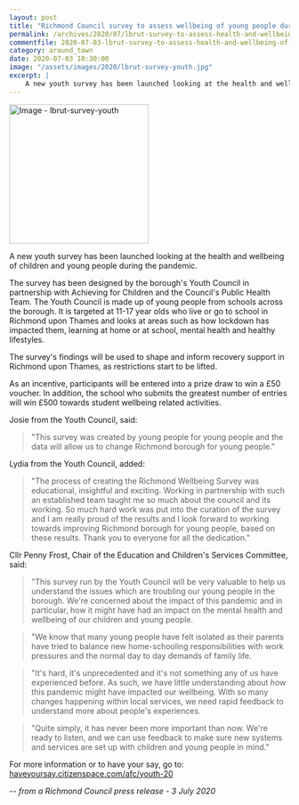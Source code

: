 ```yaml
---
layout: post
title: "Richmond Council survey to assess wellbeing of young people during lockdown"
permalink: /archives/2020/07/lbrut-survey-to-assess-health-and-wellbeing-of-young-people-during-lockdown.html
commentfile: 2020-07-03-lbrut-survey-to-assess-health-and-wellbeing-of-young-people-during-lockdown
category: around_town
date: 2020-07-03 10:30:00
image: "/assets/images/2020/lbrut-survey-youth.jpg"
excerpt: |
    A new youth survey has been launched looking at the health and wellbeing of children and young people during the pandemic.
---
```

<a href="/assets/images/2020/lbrut-survey-youth.jpg" title="Click for a larger image"><img src="/assets/images/2020/lbrut-survey-youth-thumb.jpg" width="250" alt="Image - lbrut-survey-youth"  class="photo right"/></a>

A new youth survey has been launched looking at the health and wellbeing of children and young people during the pandemic.

The survey has been designed by the borough's Youth Council in partnership with Achieving for Children and the Council's Public Health Team. The Youth Council is made up of young people from schools across the borough. It is targeted at 11-17 year olds who live or go to school in Richmond upon Thames and looks at areas such as how lockdown has impacted them, learning at home or at school, mental health and healthy lifestyles.

The survey's findings will be used to shape and inform recovery support in Richmond upon Thames, as restrictions start to be lifted.

As an incentive, participants will be entered into a prize draw to win a &pound;50 voucher. In addition, the school who submits the greatest number of entries will win &pound;500 towards student wellbeing related activities.

Josie from the Youth Council, said:

> "This survey was created by young people for young people and the data will allow us to change Richmond borough for young people."

Lydia from the Youth Council, added:

> "The process of creating the Richmond Wellbeing Survey was educational, insightful and exciting. Working in partnership with such an established team taught me so much about the council and its working. So much hard work was put into the curation of the survey and I am really proud of the results and I look forward to working towards improving Richmond borough for young people, based on these results. Thank you to everyone for all the dedication."

Cllr Penny Frost, Chair of the Education and Children's Services Committee, said:

> "This survey run by the Youth Council will be very valuable to help us understand the issues which are troubling our young people in the borough. We're concerned about the impact of this pandemic and in particular, how it might have had an impact on the mental health and wellbeing of our children and young people.

> "We know that many young people have felt isolated as their parents have tried to balance new home-schooling responsibilities with work pressures and the normal day to day demands of family life.

> "It's hard, it's unprecedented and it's not something any of us have experienced before. As such, we have little understanding about how this pandemic might have impacted our wellbeing. With so many changes happening within local services, we need rapid feedback to understand more about people's experiences.

> "Quite simply, it has never been more important than now.  We're ready to listen, and we can use feedback to make sure new systems and services are set up with children and young people in mind."

For more information or to have your say, go to: [haveyoursay.citizenspace.com/afc/youth-20](https://haveyoursay.citizenspace.com/afc/youth-20)


<cite>-- from a Richmond Council press release - 3 July 2020</cite>
